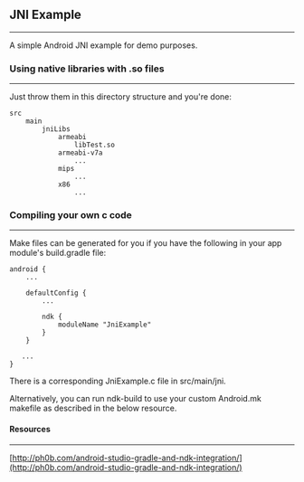 ## JNI Example
---
A simple Android JNI example for demo purposes.

### Using native libraries with .so files
---
Just throw them in this directory structure and you're done:

```
src
    main
        jniLibs
            armeabi
                libTest.so
            armeabi-v7a
                ...
            mips
                ...
            x86
                ...
```

### Compiling your own c code
---
Make files can be generated for you if you have the following in your app module's build.gradle file:

```
android {
    ...
    
    defaultConfig {
        ...

        ndk {
            moduleName "JniExample"
        }
    }

   ...
}
```

There is a corresponding JniExample.c file in src/main/jni.

Alternatively, you can run ndk-build to use your custom Android.mk makefile as described in the below resource.

#### Resources
---
[http://ph0b.com/android-studio-gradle-and-ndk-integration/](http://ph0b.com/android-studio-gradle-and-ndk-integration/)
